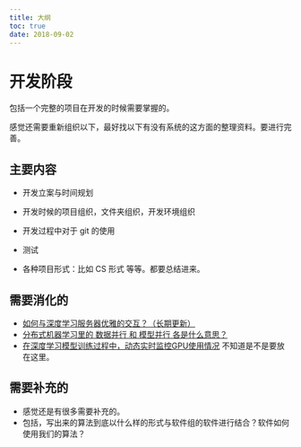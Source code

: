 ```yaml
---
title: 大纲
toc: true
date: 2018-09-02
---
```

# 开发阶段

包括一个完整的项目在开发的时候需要掌握的。

感觉还需要重新组织以下，最好找以下有没有系统的这方面的整理资料。要进行完善。

## 主要内容

- 开发立案与时间规划
- 开发时候的项目组织，文件夹组织，开发环境组织
- 开发过程中对于 git 的使用
- 测试


- 各种项目形式：比如 CS 形式 等等。都要总结进来。


## 需要消化的


- [如何与深度学习服务器优雅的交互？（长期更新）](https://zhuanlan.zhihu.com/p/32496193)
- [分布式机器学习里的 数据并行 和 模型并行 各是什么意思？](https://www.zhihu.com/question/53851014)
- [在深度学习模型训练过程中，动态实时监控GPU使用情况](https://blog.csdn.net/lwplwf/article/details/79851771) 不知道是不是要放在这里。


## 需要补充的

- 感觉还是有很多需要补充的。
- 包括，写出来的算法到底以什么样的形式与软件组的软件进行结合？软件如何使用我们的算法？
